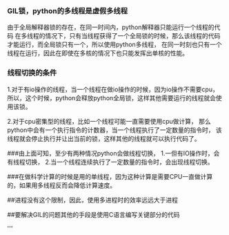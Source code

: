 
### GIL锁，python的多线程是虚假多线程
由于全局解释器锁的存在，在同一时间内，python解释器只能运行一个线程的代码
在多线程的情况下，只有当线程获得了一个全局锁的时候，那么该线程的代码才能运行，而全局锁只有一个，所以使用python多线程，
在同一时刻也只有一个线程在运行，因此在即使在多核的情况下也只能发挥出单核的性能。


### 线程切换的条件
1.对于有io操作的线程，当一个线程在做io操作的时候，因为io操作不需要cpu，
所以，这个时候，python会释放python全局锁，这样其他需要运行的线程就会使用该锁。 

2.对于cpu密集型的线程，比如一个线程可能一直需要使用cpu做计算，
那么python中会有一个执行指令的计数器，当一个线程执行了一定数量的指令时，
该线程就会停止执行并让出当前的锁，这样其他的线程就可以执行代码了。 

###由上面可知，至少有两种情况python会做线程切换，
1.一但有IO操作时，会有线程切换，
2.当一个线程连续执行了一定数量的指令时，会出现线程切换。

###在做科学计算的时候是用的单线程，因为这种计算是需要CPU一直做计算的，如果用多线程反而会降低计算速度。


##进程没有这个限制，因此，使用多进程时的效率远远大于进程

##要解决GIL的问题其他的手段是使用C语言编写关键部分的代码

'''